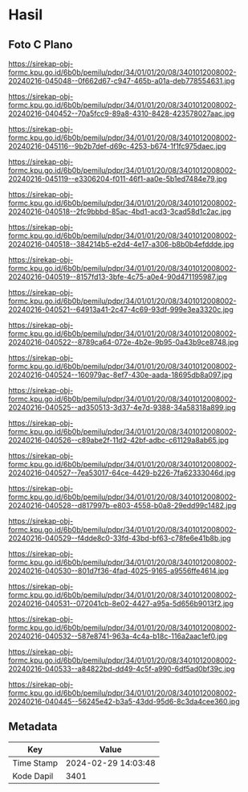 # Hasil

## Foto C Plano

https://sirekap-obj-formc.kpu.go.id/6b0b/pemilu/pdpr/34/01/01/20/08/3401012008002-20240216-045048--0f662d67-c947-465b-a01a-deb778554631.jpg

https://sirekap-obj-formc.kpu.go.id/6b0b/pemilu/pdpr/34/01/01/20/08/3401012008002-20240216-040452--70a5fcc9-89a8-4310-8428-423578027aac.jpg

https://sirekap-obj-formc.kpu.go.id/6b0b/pemilu/pdpr/34/01/01/20/08/3401012008002-20240216-045116--9b2b7def-d69c-4253-b674-1f1fc975daec.jpg

https://sirekap-obj-formc.kpu.go.id/6b0b/pemilu/pdpr/34/01/01/20/08/3401012008002-20240216-045119--e3306204-f011-46f1-aa0e-5b1ed7484e79.jpg

https://sirekap-obj-formc.kpu.go.id/6b0b/pemilu/pdpr/34/01/01/20/08/3401012008002-20240216-040518--2fc9bbbd-85ac-4bd1-acd3-3cad58d1c2ac.jpg

https://sirekap-obj-formc.kpu.go.id/6b0b/pemilu/pdpr/34/01/01/20/08/3401012008002-20240216-040518--384214b5-e2d4-4e17-a306-b8b0b4efddde.jpg

https://sirekap-obj-formc.kpu.go.id/6b0b/pemilu/pdpr/34/01/01/20/08/3401012008002-20240216-040519--8157fd13-3bfe-4c75-a0e4-90d471195987.jpg

https://sirekap-obj-formc.kpu.go.id/6b0b/pemilu/pdpr/34/01/01/20/08/3401012008002-20240216-040521--64913a41-2c47-4c69-93df-999e3ea3320c.jpg

https://sirekap-obj-formc.kpu.go.id/6b0b/pemilu/pdpr/34/01/01/20/08/3401012008002-20240216-040522--8789ca64-072e-4b2e-9b95-0a43b9ce8748.jpg

https://sirekap-obj-formc.kpu.go.id/6b0b/pemilu/pdpr/34/01/01/20/08/3401012008002-20240216-040524--160979ac-8ef7-430e-aada-18695db8a097.jpg

https://sirekap-obj-formc.kpu.go.id/6b0b/pemilu/pdpr/34/01/01/20/08/3401012008002-20240216-040525--ad350513-3d37-4e7d-9388-34a58318a899.jpg

https://sirekap-obj-formc.kpu.go.id/6b0b/pemilu/pdpr/34/01/01/20/08/3401012008002-20240216-040526--c89abe2f-11d2-42bf-adbc-c61129a8ab65.jpg

https://sirekap-obj-formc.kpu.go.id/6b0b/pemilu/pdpr/34/01/01/20/08/3401012008002-20240216-040527--7ea53017-64ce-4429-b226-7fa62333046d.jpg

https://sirekap-obj-formc.kpu.go.id/6b0b/pemilu/pdpr/34/01/01/20/08/3401012008002-20240216-040528--d817997b-e803-4558-b0a8-29edd99c1482.jpg

https://sirekap-obj-formc.kpu.go.id/6b0b/pemilu/pdpr/34/01/01/20/08/3401012008002-20240216-040529--f4dde8c0-33fd-43bd-bf63-c78fe6e41b8b.jpg

https://sirekap-obj-formc.kpu.go.id/6b0b/pemilu/pdpr/34/01/01/20/08/3401012008002-20240216-040530--801d7f36-4fad-4025-9165-a9556ffe4614.jpg

https://sirekap-obj-formc.kpu.go.id/6b0b/pemilu/pdpr/34/01/01/20/08/3401012008002-20240216-040531--072041cb-8e02-4427-a95a-5d656b9013f2.jpg

https://sirekap-obj-formc.kpu.go.id/6b0b/pemilu/pdpr/34/01/01/20/08/3401012008002-20240216-040532--587e8741-963a-4c4a-b18c-116a2aac1ef0.jpg

https://sirekap-obj-formc.kpu.go.id/6b0b/pemilu/pdpr/34/01/01/20/08/3401012008002-20240216-040533--a84822bd-dd49-4c5f-a990-6df5ad0bf39c.jpg

https://sirekap-obj-formc.kpu.go.id/6b0b/pemilu/pdpr/34/01/01/20/08/3401012008002-20240216-040445--56245e42-b3a5-43dd-95d6-8c3da4cee360.jpg


## Metadata

| Key        | Value               |
| ---------- | ------------------- |
| Time Stamp | 2024-02-29 14:03:48 |
| Kode Dapil | 3401                |



